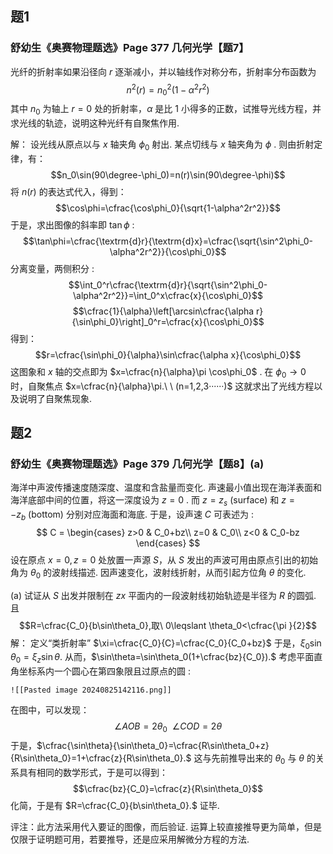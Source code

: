 ## 题1
### 舒幼生《奥赛物理题选》Page 377 几何光学【题7】

光纤的折射率如果沿径向 $r$ 逐渐减小，并以轴线作对称分布，折射率分布函数为
$$n^2(r)=n_0^2(1-\alpha^2r^2)$$
其中 $n_0$ 为轴上 $r=0$ 处的折射率，$\alpha$ 是比 $1$ 小得多的正数，试推导光线方程，并求光线的轨迹，说明这种光纤有自聚焦作用.

解：
	设光线从原点以与 $x$ 轴夹角 $\phi_0$ 射出. 某点切线与 $x$ 轴夹角为 $\phi$ . 则由折射定律，有：$$n_0\sin(90\degree-\phi_0)=n(r)\sin(90\degree-\phi)$$将 $n(r)$ 的表达式代入，得到：$$\cos\phi=\cfrac{\cos\phi_0}{\sqrt{1-\alpha^2r^2}}$$于是，求出图像的斜率即 $\tan\phi$ :$$\tan\phi=\cfrac{\textrm{d}r}{\textrm{d}x}=\cfrac{\sqrt{\sin^2\phi_0-\alpha^2r^2}}{\cos\phi_0}$$ 分离变量，两侧积分 :$$\int_0^r\cfrac{\textrm{d}r}{\sqrt{\sin^2\phi_0-\alpha^2r^2}}=\int_0^x\cfrac{x}{\cos\phi_0}$$$$\cfrac{1}{\alpha}\left[\arcsin\cfrac{\alpha r}{\sin\phi_0}\right]_0^r=\cfrac{x}{\cos\phi_0}$$
	得到：$$r=\cfrac{\sin\phi_0}{\alpha}\sin\cfrac{\alpha x}{\cos\phi_0}$$这图象和 $x$ 轴的交点即为 $x=\cfrac{n}{\alpha}\pi \cos\phi_0$ .
	在 $\phi_0\rightarrow0$  时，自聚焦点 $x=\cfrac{n}{\alpha}\pi.\   \  (n=1,2,3······)$
	这就求出了光线方程以及说明了自聚焦现象.

## 题2
### 舒幼生《奥赛物理题选》Page 379 几何光学【题8】(a)

海洋中声波传播速度随深度、温度和含盐量而变化. 声速最小值出现在海洋表面和海洋底部中间的位置，将这一深度设为 $z=0$ . 而 $z=z_s\ (\textrm{surface})$ 和 $z=-z_b\ (\textrm{bottom})$ 分别对应海面和海底. 于是，设声速 $C$ 可表述为 :$$
C =
    \begin{cases}
      z>0 & C_0+bz\\
      z=0 & C_0\\
      z<0 & C_0-bz
    \end{cases}
$$ 设在原点 $x=0,z=0$ 处放置一声源 $S$，从 $S$ 发出的声波可用由原点引出的初始角为 $\theta_0$ 的波射线描述. 因声速变化，波射线折射，从而引起方位角 $\theta$ 的变化.

$(\text{a})$ 试证从 $S$ 出发并限制在 $zx$ 平面内的一段波射线初始轨迹是半径为 $R$ 的圆弧. 且$$R=\cfrac{C_0}{b\sin\theta_0},取\ 0\leqslant \theta_0<\cfrac{\pi
}{2}$$ 解：
	定义“类折射率” $\xi=\cfrac{C_0}{C}=\cfrac{C_0}{C_0+bz}$
	于是，$\xi_0\sin\theta_0=\xi_z\sin\theta.$
	从而，$\sin\theta=\sin\theta_0(1+\cfrac{bz}{C_0}).$
	考虑平面直角坐标系内一个圆心在第四象限且过原点的圆 :
	
	![[Pasted image 20240825142116.png]]


在图中，可以发现：$$\angle AOB=2\theta_0\ \ \angle COD=2\theta$$于是，$\cfrac{\sin\theta}{\sin\theta_0}=\cfrac{R\sin\theta_0+z}{R\sin\theta_0}=1+\cfrac{z}{R\sin\theta_0}.$
这与先前推导出来的 $\theta_0$ 与 $\theta$ 的关系具有相同的数学形式，于是可以得到：$$\cfrac{bz}{C_0}=\cfrac{z}{R\sin\theta_0}$$化简，于是有 $R=\cfrac{C_0}{b\sin\theta_0}.$ 证毕.

评注：此方法采用代入要证的图像，而后验证. 运算上较直接推导更为简单，但是仅限于证明题可用，若要推导，还是应采用解微分方程的方法.